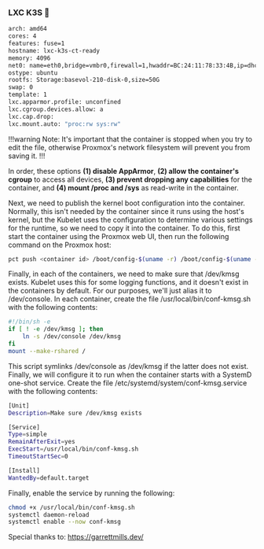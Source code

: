 ### LXC K3S 💼
``` bash #
arch: amd64
cores: 4
features: fuse=1
hostname: lxc-k3s-ct-ready
memory: 4096
net0: name=eth0,bridge=vmbr0,firewall=1,hwaddr=BC:24:11:78:33:4B,ip=dhcp,type=veth
ostype: ubuntu
rootfs: Storage:basevol-210-disk-0,size=50G
swap: 0
template: 1
lxc.apparmor.profile: unconfined
lxc.cgroup.devices.allow: a
lxc.cap.drop: 
lxc.mount.auto: "proc:rw sys:rw"
```


!!!warning
Note: It's important that the container is stopped when you try to edit the file, otherwise Proxmox's network filesystem will prevent you from saving it.
!!!

In order, these options **(1) disable AppArmor**, **(2) allow the container's cgroup** to access all devices, **(3) prevent dropping any capabilities** for the container, and **(4) mount /proc and /sys** as read-write in the container.

Next, we need to publish the kernel boot configuration into the container. Normally, this isn't needed by the container since it runs using the host's kernel, but the Kubelet uses the configuration to determine various settings for the runtime, so we need to copy it into the container. To do this, first start the container using the Proxmox web UI, then run the following command on the Proxmox host:
```bash
pct push <container id> /boot/config-$(uname -r) /boot/config-$(uname -r)
```

Finally, in each of the containers, we need to make sure that /dev/kmsg exists. Kubelet uses this for some logging functions, and it doesn't exist in the containers by default. For our purposes, we'll just alias it to /dev/console. In each container, create the file /usr/local/bin/conf-kmsg.sh with the following contents:
```bash
#!/bin/sh -e
if [ ! -e /dev/kmsg ]; then
    ln -s /dev/console /dev/kmsg
fi
mount --make-rshared /
```

This script symlinks /dev/console as /dev/kmsg if the latter does not exist. Finally, we will configure it to run when the container starts with a SystemD one-shot service. Create the file /etc/systemd/system/conf-kmsg.service with the following contents:
```bash #
[Unit]
Description=Make sure /dev/kmsg exists

[Service]
Type=simple
RemainAfterExit=yes
ExecStart=/usr/local/bin/conf-kmsg.sh
TimeoutStartSec=0

[Install]
WantedBy=default.target
```

Finally, enable the service by running the following:
```bash
chmod +x /usr/local/bin/conf-kmsg.sh
systemctl daemon-reload
systemctl enable --now conf-kmsg
```

Special thanks to:  https://garrettmills.dev/